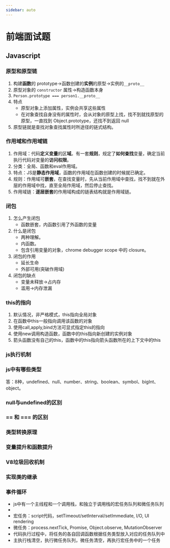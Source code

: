 ```yaml
---
sidebar: auto
---
```


# 前端面试题

## Javascript

### 原型和原型链

1. 构建**函数**的 prototype->函数创建的**实例**的原型->实例的`__proto__`
2. 原型对象的 `constructor` 属性->构造函数本身
3. `Person.prototype === person1.__proto__`
4. 特点
   - 原型对象上添加属性，实例会共享这些属性
   - 在对象查找自身没有的属性时，会从对象的原型上找，找不到就找原型的原型，一直找到 Object.prototype，还找不到返回 null
5. 原型链就是查找对象查找属性时所途径的链式结构。

### 作用域和作用域链

1. 作用域：代码**定义变量**的区**域**。有一套**规则**，规定了**如何查找**变量，确定当前执行代码对变量的**访问权限**。
2. 分类：全局、函数和eval作用域。
3. 特点：JS是**静态作用域**，函数的作用域在函数创建的时候就已确定。
4. 规则：作用域可**嵌套**，在查找变量时，先从当前作用域中查找，找不到就在外层的作用域中找，直至全局作用域，然后停止查找。
5. 作用域链：**逐层嵌套**的作用域构成的链表结构就是作用域链。

### 闭包

1.  怎么产生闭包
    - 函数嵌套，内函数引用了外函数的变量
2.  什么是闭包
    - 两种理解。
    - 内函数。
    - 包含引用变量的对象，chrome debugger scope 中的 closure。
3.  闭包的作用
    - 延长生命
    - 外部可用(突破作用域)
4.  闭包的缺点
    - 变量未释放->占内存
    - 滥用->内存泄漏

### this的指向

1. 默认情况，非严格模式，this指向全局对象
2. 在函数中this一般指向调用该函数的对象
3. 使用call,apply,bind方法可显式指定this的指向
4. 使用new调用构造函数，函数中的this指向新创建的实例对象
5. 箭头函数没有自己的this，函数中的this指向箭头函数所在的上下文中的this

### js执行机制



### js中有哪些类型

答：8种，undefined、null、number、string、boolean、symbol、bigInt、object。

### null与undefined的区别

### == 和 === 的区别

### 类型转换原理

### 变量提升和函数提升

### V8垃圾回收机制

### 实现类的继承

### 事件循环

- js中有一个主线程和一个调用栈，和独立于调用栈的宏任务队列和微任务队列
- 
- 宏任务：script代码，setTimeout/setInterval/setImmediate, I/O, UI rendering
- 微任务：process.nextTick, Promise, Object.observe, MutationObserver
- 代码执行过程中，将任务的各自回调函数根据任务类型放入对应的任务队列中
- 主执行栈清空，执行微任务队列，微任务清空，再执行宏任务中的一个任务

